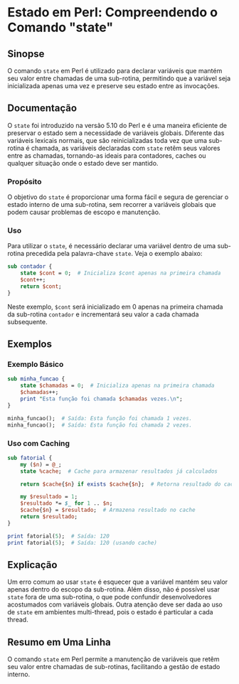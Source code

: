 <!--
Meta Description: # Estado em Perl: Compreendendo o Comando "state" ## Sinopse O comando `state` em Perl é utilizado para declarar variáveis que mantém seu valor entre ...
Meta Keywords: state, sub, uma, que, chamada
-->

# Estado em Perl: Compreendendo o Comando "state"

## Sinopse
O comando `state` em Perl é utilizado para declarar variáveis que mantém seu valor entre chamadas de uma sub-rotina, permitindo que a variável seja inicializada apenas uma vez e preserve seu estado entre as invocações.

## Documentação
O `state` foi introduzido na versão 5.10 do Perl e é uma maneira eficiente de preservar o estado sem a necessidade de variáveis globais. Diferente das variáveis lexicais normais, que são reinicializadas toda vez que uma sub-rotina é chamada, as variáveis declaradas com `state` retêm seus valores entre as chamadas, tornando-as ideais para contadores, caches ou qualquer situação onde o estado deve ser mantido.

### Propósito
O objetivo do `state` é proporcionar uma forma fácil e segura de gerenciar o estado interno de uma sub-rotina, sem recorrer a variáveis globais que podem causar problemas de escopo e manutenção.

### Uso
Para utilizar o `state`, é necessário declarar uma variável dentro de uma sub-rotina precedida pela palavra-chave `state`. Veja o exemplo abaixo:

```perl
sub contador {
    state $cont = 0;  # Inicializa $cont apenas na primeira chamada
    $cont++;
    return $cont;
}
```

Neste exemplo, `$cont` será inicializado em 0 apenas na primeira chamada da sub-rotina `contador` e incrementará seu valor a cada chamada subsequente.

## Exemplos

### Exemplo Básico
```perl
sub minha_funcao {
    state $chamadas = 0;  # Inicializa apenas na primeira chamada
    $chamadas++;
    print "Esta função foi chamada $chamadas vezes.\n";
}

minha_funcao();  # Saída: Esta função foi chamada 1 vezes.
minha_funcao();  # Saída: Esta função foi chamada 2 vezes.
```

### Uso com Caching
```perl
sub fatorial {
    my ($n) = @_;
    state %cache;  # Cache para armazenar resultados já calculados

    return $cache{$n} if exists $cache{$n};  # Retorna resultado do cache se existir

    my $resultado = 1;
    $resultado *= $_ for 1 .. $n;
    $cache{$n} = $resultado;  # Armazena resultado no cache
    return $resultado;
}

print fatorial(5);  # Saída: 120
print fatorial(5);  # Saída: 120 (usando cache)
```

## Explicação
Um erro comum ao usar `state` é esquecer que a variável mantém seu valor apenas dentro do escopo da sub-rotina. Além disso, não é possível usar `state` fora de uma sub-rotina, o que pode confundir desenvolvedores acostumados com variáveis globais. Outra atenção deve ser dada ao uso de `state` em ambientes multi-thread, pois o estado é particular a cada thread.

## Resumo em Uma Linha
O comando `state` em Perl permite a manutenção de variáveis que retêm seu valor entre chamadas de sub-rotinas, facilitando a gestão de estado interno.